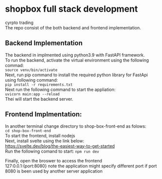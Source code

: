 # shopbox full stack development
cyrpto trading  
The repo consist of the both backend and frontend implementation.  
## Backend Implementation  
The backend in implmented using python3.9 with FastAPI framework.  
To run the backend, activate the virtual environment using the following commad:  
```source venv/bin/activate```  
Next, run pip command to install the required python library for FastApi using following command:  
```pip install -r requirements.txt```  
Next run the following command to start the appliation:  
```uvicorn main:app --reload```  
Thei will start the backend server.  

## Frontend Implmentation:
In another terminal change directory to shop-box-front-end as folows:  
```cd shop-box-front-end```  
To start the frontend, install nodejs  
Next, install svelte using the link below:  
https://svelte.dev/blog/the-easiest-way-to-get-started  
Run the following comand to start:
```npm run dev```  

Finally, open the broswer to access the frontend  
127:0.0.1:{port:8080} note the application might specify different port if port 8080 is been used by another server application 
